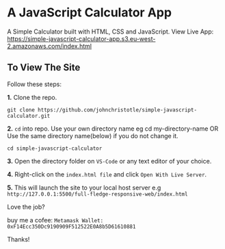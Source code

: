 # A JavaScript Calculator App #
A Simple Calculator built with HTML, CSS and JavaScript.
View Live App: https://simple-javascript-calculator-app.s3.eu-west-2.amazonaws.com/index.html

## To View The Site ##
Follow these steps: 

**1.** Clone the repo.
```
git clone https://github.com/johnchristotle/simple-javascript-calculator.git
```

**2.**  ```cd``` into repo. Use your own directory name eg cd my-directory-name OR
Use the same directory name(below) if you do not change it.
```
cd simple-javascript-calculator
```

**3.** Open the directory folder on  ```VS-Code``` or any text editor of your choice.

**4.** Right-click on the  ```index.html file``` and click ``` Open With Live Server ```.

**5.** This will launch the site to your local host server e.g ```http://127.0.0.1:5500/full-fledge-responsive-web/index.html ``` 

Love the job? 

buy me a cofee: 
```Metamask Wallet: 0xF14Ecc350Dc9190909F512522E0A8b5D61610881```

Thanks!
